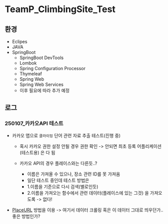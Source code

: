 # TeamP_ClimbingSite_Test

## 환경
- Eclipes
- JAVA
- SpringBoot
    - SpringBoot DevTools
    - Lombok
    - Spring Configuration Processor
    - Thymeleaf
    - Spring Web
    - Spring Web Services
    - 이후 필요에 따라 추가 예정

## 로그

### 250107_카카오API 테스트
- 카카오 맵으로 `클라이밍` 단어 관련 자료 추출 테스트(진행 중)

    - 혹시 카카오 권한 설정 안될 경우 권한 확인 -> 안되면 최초 등록 어플리케이션(테스트용) 은 다 됨

    - 카카오 API의 경우 플레이스와는 다른듯..? 
        - 이름은 가져올 수 있으나, 장소 관련 ID를 못 가져옴
        - 일단 테스트 중인데 테스트 방법은
        - 1.이름을 기준으로 다시 검색(별로인듯)
        - 2.이름을 가져오는 함수에서 관련 데이터(플레이스에 있는 그것) 을 가져오도록 -> 없다!
- [PlaceURL](https://developers.kakao.com/docs/latest/ko/local/dev-guide#search-by-keyword) 방법을 이용 -> 여기서 데이터 크롤링 혹은 이 데이터 그대로 띄우던가.. 좋은 방법인가?